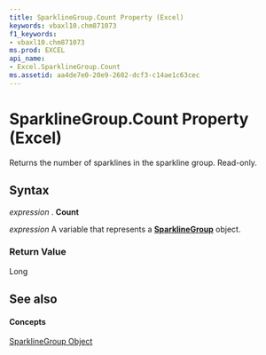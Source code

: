 ```yaml
---
title: SparklineGroup.Count Property (Excel)
keywords: vbaxl10.chm871073
f1_keywords:
- vbaxl10.chm871073
ms.prod: EXCEL
api_name:
- Excel.SparklineGroup.Count
ms.assetid: aa4de7e0-20e9-2602-dcf3-c14ae1c63cec
---
```



# SparklineGroup.Count Property (Excel)

Returns the number of sparklines in the sparkline group. Read-only.


## Syntax

 _expression_ . **Count**

 _expression_ A variable that represents a **[SparklineGroup](sparklinegroup-object-excel.md)** object.


### Return Value

Long


## See also


#### Concepts


[SparklineGroup Object](sparklinegroup-object-excel.md)

